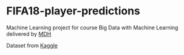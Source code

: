 # FIFA18-player-predictions
Machine Learning project for course Big Data with Machine Learning delivered by [MDH][1]

Dataset from [Kaggle][2]

[1]: https://www.mdh.se/
[2]: https://www.kaggle.com/thec03u5/fifa-18-demo-player-dataset
